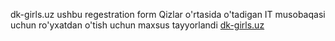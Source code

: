 dk-girls.uz
ushbu regestration form Qizlar o'rtasida o'tadigan IT musobaqasi uchun ro'yxatdan o'tish uchun maxsus tayyorlandi
<a href = 'https://dk-girls.uz' > dk-girls.uz </a>
